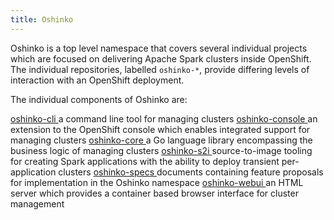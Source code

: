 ```yaml
---
title: Oshinko
---
```


Oshinko is a top level namespace that covers several individual projects
which are focused on delivering Apache Spark clusters inside OpenShift. The
individual repositories, labelled `oshinko-*`, provide differing levels of
interaction with an OpenShift deployment.

The individual components of Oshinko are:

<a href="https://github.com/radanalyticsio/oshinko-cli" target="blank">
<i class="fa fa-github fa-lg" aria-hidden="true"></i> oshinko-cli
</a>
a command line tool for managing clusters

<a href="https://github.com/radanalyticsio/oshinko-console" target="blank">
<i class="fa fa-github fa-lg" aria-hidden="true"></i> oshinko-console
</a>
an extension to the OpenShift console which enables integrated support for
managing clusters

<a href="https://github.com/radanalyticsio/oshinko-core" target="blank">
<i class="fa fa-github fa-lg" aria-hidden="true"></i> oshinko-core
</a>
a Go language library encompassing the business logic of managing clusters

<a href="https://github.com/radanalyticsio/oshinko-s2i" target="blank">
<i class="fa fa-github fa-lg" aria-hidden="true"></i> oshinko-s2i
</a>
source-to-image tooling for creating Spark applications with the ability to
deploy transient per-application clusters

<a href="https://github.com/radanalyticsio/oshinko-specs" target="blank">
<i class="fa fa-github fa-lg" aria-hidden="true"></i> oshinko-specs
</a>
documents containing feature proposals for implementation in the Oshinko
namespace

<a href="https://github.com/radanalyticsio/oshinko-webui" target="blank">
<i class="fa fa-github fa-lg" aria-hidden="true"></i> oshinko-webui
</a>
an HTML server which provides a container based browser interface for cluster
management
